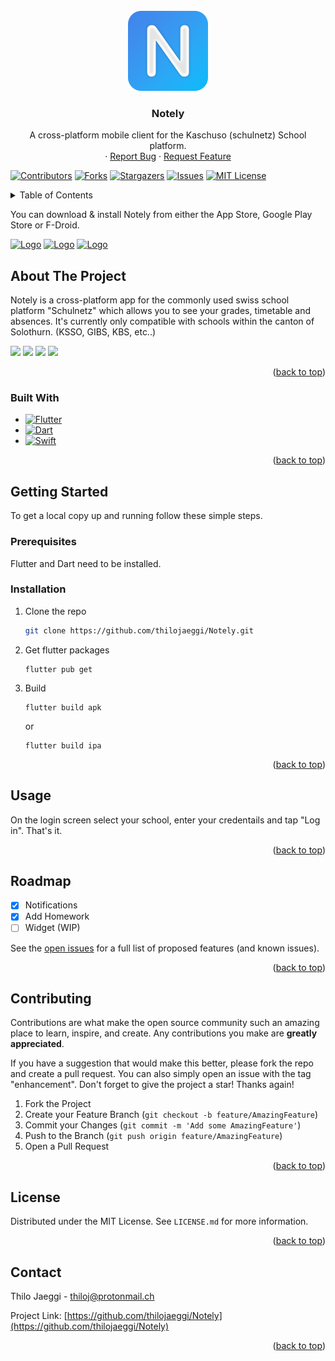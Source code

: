 <div id="top"></div>
<!--
*** Thanks for checking out the Best-README-Template. If you have a suggestion
*** that would make this better, please fork the repo and create a pull request
*** or simply open an issue with the tag "enhancement".
*** Don't forget to give the project a star!
*** Thanks again! Now go create something AMAZING! :D
-->



<!-- PROJECT SHIELDS -->
<!--
*** I'm using markdown "reference style" links for readability.
*** Reference links are enclosed in brackets [ ] instead of parentheses ( ).
*** See the bottom of this document for the declaration of the reference variables
*** for contributors-url, forks-url, etc. This is an optional, concise syntax you may use.
*** https://www.markdownguide.org/basic-syntax/#reference-style-links
-->




<!-- PROJECT LOGO -->
<br />
<div align="center">
  <a href="https://github.com/thilojaeggi/Notely">
    <img src="https://raw.githubusercontent.com/thilojaeggi/Notely/develop/fastlane/metadata/android/en-US/images/icon.png" alt="Logo" width="128" height="128">
  </a>

<h3 align="center">Notely</h3>

  <p align="center">
    A cross-platform mobile client for the Kaschuso (schulnetz) School platform.
    <br />
    ·
    <a href="https://github.com/thilojaeggi/Notely/issues">Report Bug</a>
    ·
    <a href="https://github.com/thilojaeggi/Notely/issues">Request Feature</a>
  </p>
</div>

[![Contributors][contributors-shield]][contributors-url]
[![Forks][forks-shield]][forks-url]
[![Stargazers][stars-shield]][stars-url]
[![Issues][issues-shield]][issues-url]
[![MIT License][license-shield]][license-url]

<!-- TABLE OF CONTENTS -->
<details>
  <summary>Table of Contents</summary>
  <ol>
    <li>
      <a href="#about-the-project">About The Project</a>
      <ul>
        <li><a href="#built-with">Built With</a></li>
      </ul>
    </li>
    <li>
      <a href="#getting-started">Getting Started</a>
      <ul>
        <li><a href="#prerequisites">Prerequisites</a></li>
        <li><a href="#installation">Installation</a></li>
      </ul>
    </li>
    <li><a href="#usage">Usage</a></li>
    <li><a href="#roadmap">Roadmap</a></li>
    <li><a href="#contributing">Contributing</a></li>
    <li><a href="#license">License</a></li>
    <li><a href="#contact">Contact</a></li>
  </ol>
</details>

You can download & install Notely from either the App Store, Google Play Store or F-Droid.

<a href="https://apps.apple.com/ch/app/notely-kaschuso/id1633030820"><img src="https://developer.apple.com/assets/elements/badges/download-on-the-app-store.svg" alt="Logo" width="200"></a>
<a href="https://play.google.com/store/apps/details?id=ch.thilojaeggi.notely"><img src="https://play.google.com/intl/en_us/badges/static/images/badges/en_badge_web_generic.png" alt="Logo" width="200"></a>
<a href="https://f-droid.org/en/packages/ch.thilojaeggi.notely"><img src="https://gitlab.com/fdroid/artwork/-/raw/master/badge/get-it-on-en-us.png" alt="Logo" width="200"></a>

<!-- ABOUT THE PROJECT -->
## About The Project

Notely is a cross-platform app for the commonly used swiss school platform "Schulnetz" which allows you to see your grades, timetable and absences.
It's currently only compatible with schools within the canton of Solothurn. (KSSO, GIBS, KBS, etc..)

<p float="left">
  <img src="https://i.imgur.com/MhgODpl.png" width="24%" />
  <img src="https://i.imgur.com/XTgV2hU.png" width="24%" /> 
  <img src="https://i.imgur.com/pWeN3df.png" width="24%" />
  <img src="https://i.imgur.com/4pkfS3A.png" width="24%" />
</p>

<p align="right">(<a href="#top">back to top</a>)</p>



### Built With

* [![Flutter][Flutter]][Flutter-url]
* [![Dart][Dart]][Dart-url]
* [![Swift][Swift]][Swift-url]

<p align="right">(<a href="#top">back to top</a>)</p>



<!-- GETTING STARTED -->
## Getting Started
To get a local copy up and running follow these simple steps.

### Prerequisites

Flutter and Dart need to be installed.

### Installation




1. Clone the repo
   ```sh
   git clone https://github.com/thilojaeggi/Notely.git
   ```
3. Get flutter packages
   ```
   flutter pub get
   ```
4. Build
   ```
   flutter build apk
   ```
   or
   ```
   flutter build ipa
   ```

<p align="right">(<a href="#top">back to top</a>)</p>



<!-- USAGE EXAMPLES -->
## Usage

On the login screen select your school, enter your credentails and tap "Log in".
That's it.

<p align="right">(<a href="#top">back to top</a>)</p>



<!-- ROADMAP -->
## Roadmap

- [x] Notifications
- [X] Add Homework
- [ ] Widget (WIP)

See the [open issues](https://github.com/thilojaeggi/Notely/issues) for a full list of proposed features (and known issues).

<p align="right">(<a href="#top">back to top</a>)</p>



<!-- CONTRIBUTING -->
## Contributing

Contributions are what make the open source community such an amazing place to learn, inspire, and create. Any contributions you make are **greatly appreciated**.

If you have a suggestion that would make this better, please fork the repo and create a pull request. You can also simply open an issue with the tag "enhancement".
Don't forget to give the project a star! Thanks again!

1. Fork the Project
2. Create your Feature Branch (`git checkout -b feature/AmazingFeature`)
3. Commit your Changes (`git commit -m 'Add some AmazingFeature'`)
4. Push to the Branch (`git push origin feature/AmazingFeature`)
5. Open a Pull Request

<p align="right">(<a href="#top">back to top</a>)</p>



<!-- LICENSE -->
## License

Distributed under the MIT License. See `LICENSE.md` for more information.

<p align="right">(<a href="#top">back to top</a>)</p>



<!-- CONTACT -->
## Contact

Thilo Jaeggi - thiloj@protonmail.ch

Project Link: [https://github.com/thilojaeggi/Notely](https://github.com/thilojaeggi/Notely)

<p align="right">(<a href="#top">back to top</a>)</p>

<!-- MARKDOWN LINKS & IMAGES -->
<!-- https://www.markdownguide.org/basic-syntax/#reference-style-links -->
[contributors-shield]: https://img.shields.io/github/contributors/thilojaeggi/Notely.svg?style=flat-square
[contributors-url]: https://github.com/thilojaeggi/Notely/graphs/contributors
[forks-shield]: https://img.shields.io/github/forks/thilojaeggi/Notely.svg?style=flat-square
[forks-url]: https://github.com/thilojaeggi/Notely/network/members
[stars-shield]: https://img.shields.io/github/stars/thilojaeggi/Notely.svg?style=flat-square
[stars-url]: https://github.com/thilojaeggi/Notely/stargazers
[issues-shield]: https://img.shields.io/github/issues/thilojaeggi/Notely.svg?style=flat-square
[issues-url]: https://github.com/thilojaeggi/Notely/issues
[license-shield]: https://img.shields.io/github/license/thilojaeggi/Notely.svg?style=flat-square
[license-url]: https://github.com/thilojaeggi/Notely/blob/master/LICENSE.txt
[linkedin-shield]: https://img.shields.io/badge/-LinkedIn-black.svg?style=flat-square&logo=linkedin&colorB=555
[linkedin-url]: https://linkedin.com/in/linkedin_username
[product-screenshot]: images/screenshot.png
[Next.js]: https://img.shields.io/badge/next.js-000000?style=for-the-badge&logo=nextdotjs&logoColor=white
[Next-url]: https://nextjs.org/
[React.js]: https://img.shields.io/badge/React-20232A?style=for-the-badge&logo=react&logoColor=61DAFB
[React-url]: https://reactjs.org/
[Vue.js]: https://img.shields.io/badge/Vue.js-35495E?style=for-the-badge&logo=vuedotjs&logoColor=4FC08D
[Vue-url]: https://vuejs.org/
[Angular.io]: https://img.shields.io/badge/Angular-DD0031?style=for-the-badge&logo=angular&logoColor=white
[Angular-url]: https://angular.io/
[Svelte.dev]: https://img.shields.io/badge/Svelte-4A4A55?style=for-the-badge&logo=svelte&logoColor=FF3E00
[Svelte-url]: https://svelte.dev/
[Laravel.com]: https://img.shields.io/badge/Laravel-FF2D20?style=for-the-badge&logo=laravel&logoColor=white
[Laravel-url]: https://laravel.com
[Bootstrap.com]: https://img.shields.io/badge/Bootstrap-563D7C?style=for-the-badge&logo=bootstrap&logoColor=white
[Bootstrap-url]: https://getbootstrap.com
[JQuery.com]: https://img.shields.io/badge/jQuery-0769AD?style=for-the-badge&logo=jquery&logoColor=white
[JQuery-url]: https://jquery.com
[Flutter]: https://img.shields.io/badge/Flutter-%2302569B.svg?style=for-the-badge&logo=Flutter&logoColor=white
[Flutter-url]: https://flutter.dev
[Dart]: https://img.shields.io/badge/dart-%230175C2.svg?style=for-the-badge&logo=dart&logoColor=white
[Dart-url]: https://dart.dev
[Swift]: https://img.shields.io/badge/swift-F54A2A?style=for-the-badge&logo=swift&logoColor=white
[Swift-url]: https://www.swift.org/
